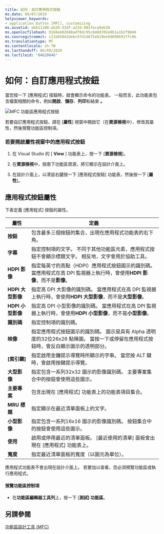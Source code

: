 ```yaml
---
title: 如何：自訂應用程式按鈕
ms.date: 09/07/2019
helpviewer_keywords:
- application button [MFC], customizing
ms.assetid: ebb11180-ab20-43df-a234-801feca9eb38
ms.openlocfilehash: 9160e602848adf8dc95c840d702e0b1a1b2f9049
ms.sourcegitcommit: c21b05042debc97d14875e019ee9d698691ffc0b
ms.translationtype: MT
ms.contentlocale: zh-TW
ms.lasthandoff: 06/09/2020
ms.locfileid: "84620046"
---
```

# <a name="how-to-customize-the-application-button"></a>如何：自訂應用程式按鈕

當您按一下 [應用程式] 按鈕時，就會顯示命令的功能表。 一般而言，此功能表包含檔案相關的命令，例如**開啟**、**儲存**、**列印**和結束 **。**

![MFC 功能區應用程式按鈕](../mfc/media/application_button.png "MFC 功能區應用程式按鈕")

若要自訂應用程式按鈕，請在 [**屬性**] 視窗中開啟它（在**資源檢視**中）、修改其屬性，然後預覽功能區控制項。

### <a name="to-open-the-application-button-in-the-properties-window"></a>若要開啟屬性視窗中的應用程式按鈕

1. 在 Visual Studio 的 [ **View** ] 功能表上，按一下 [**資源檢視**]。

1. 在**資源檢視**中，按兩下功能區資源，將它顯示在設計介面上。

1. 在設計介面上，以滑鼠右鍵按一下 [應用程式按鈕] 功能表，然後按一下 [**屬性**]。

## <a name="application-button-properties"></a>應用程式按鈕屬性

下表定義 [應用程式] 按鈕的屬性。

|屬性|定義|
|--------------|----------------|
|**按鈕**|包含最多三個按鈕的集合，出現在應用程式功能表的右下角。|
|**字幕**|指定控制項的文字。 不同于其他功能區元素，應用程式按鈕不會顯示標題文字。 相反地，文字會用於協助工具。|
|**HDPI 影像**|指定每英寸的高點（HDPI）應用程式按鈕圖示的識別碼。 當應用程式在高 DPI 監視器上執行時，會使用**HDPI 影像**，而不是**影像**。|
|**HDPI 大型影像**|指定高 DPI 大影像的識別碼。 當應用程式在高 DPI 監視器上執行時，會使用**HDPI 大型影像**，而不是**大型影像**。|
|**HDPI 小型影像**|指定高 DPI 小型影像的識別碼。 當應用程式在高 DPI 監視器上執行時，會使用**HDPI 小型影像**，而不是**小型影像**。|
|**識別碼**|指定控制項的識別碼。|
|**映像**|指定應用程式按鈕圖示的識別碼。 圖示是具有 Alpha 透明度的32位26x26 點陣圖。 當按一下或停留在應用程式按鈕時，會反白顯示圖示的透明部分。|
|**[索引鍵]**|指定啟用金鑰提示導覽時所顯示的字串。 當您按 ALT 鍵時，會啟用按鍵提示導覽。|
|**大型影像**|指定包含一系列32x32 圖示的影像識別碼。 主要專案集合中的按鈕會使用這些圖示。|
|**主要專案**|包含出現在 [應用程式] 功能表上的功能表項目集合。|
|**MRU 標題**|指定顯示在最近清單面板上的文字。|
|**小型影像**|指定包含一系列16x16 圖示的影像識別碼。 按鈕集合中的按鈕會使用這些圖示。|
|**使用**|啟用或停用最近的清單面板。 [最近使用的清單] 面板會出現在 [應用程式] 功能表上。|
|**寬度**|指定最近清單面板的寬度（以圖元為單位）。|

應用程式功能表不會出現在設計介面上。 若要加以查看，您必須預覽功能區或執行應用程式。

#### <a name="to-preview-the-ribbon-control"></a>預覽功能區控制項

- 在**功能區編輯器工具列**上，按一下 [**測試] 功能區**。

## <a name="see-also"></a>另請參閱

[功能區設計工具 (MFC)](ribbon-designer-mfc.md)
